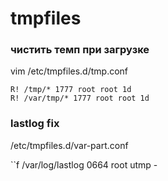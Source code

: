 tmpfiles
========

### чистить темп при загрузке

vim /etc/tmpfiles.d/tmp.conf

    R! /tmp/* 1777 root root 1d
    R! /var/tmp/* 1777 root root 1d

### lastlog fix
/etc/tmpfiles.d/var-part.conf

``f /var/log/lastlog 0664 root utmp -